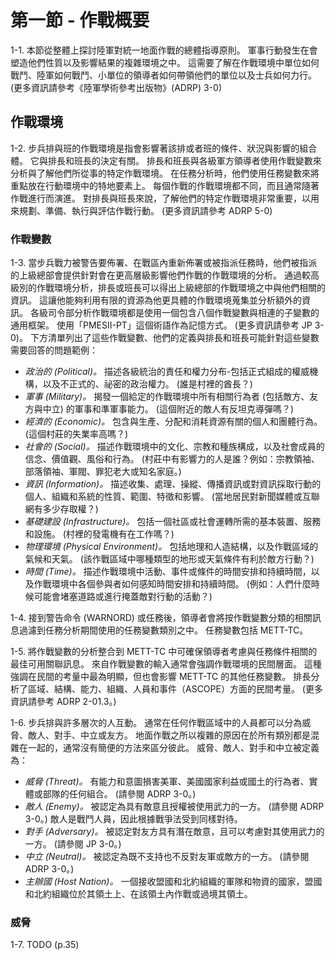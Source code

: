 # 第一節 - 作戰概要

1-1. 本節從整體上探討陸軍對統一地面作戰的總體指導原則。 軍事行動發生在會塑造他們性質以及影響結果的複雜環境之中。 這需要了解在作戰環境中單位如何戰鬥、陸軍如何戰鬥、小單位的領導者如何帶領他們的單位以及士兵如何力行。 (更多資訊請參考《陸軍學術參考出版物》(ADRP) 3-0)

## 作戰環境

1-2. 步兵排與班的作戰環境是指會影響著該排或者班的條件、狀況與影響的組合體。 它與排長和班長的決定有關。 排長和班長與各級軍方領導者使用作戰變數來分析與了解他們所從事的特定作戰環境。 在任務分析時，他們使用任務變數來將重點放在行動環境中的特地要素上。 每個作戰的作戰環境都不同，而且通常隨著作戰進行而演進。 對排長與班長來說，了解他們的特定作戰環境非常重要，以用來規劃、準備、執行與評估作戰行動。 (更多資訊請參考 ADRP 5-0)

### 作戰變數

1-3. 當步兵戰力被警告要佈署、在戰區內重新佈署或被指派任務時，他們被指派的上級總部會提供針對會在更高層級影響他們作戰的作戰環境的分析。 通過較高級別的作戰環境分析，排長或班長可以得出上級總部的作戰環境之中與他們相關的資訊。 這讓他能夠利用有限的資源為他更具體的作戰環境蒐集並分析額外的資訊。 各級司令部分析作戰環境都是使用一個包含八個作戰變數與相連的子變數的通用框架。 使用「PMESII-PT」這個術語作為記憶方式。 (更多資訊請參考 JP 3-0)。 下方清單列出了這些作戰變數、他們的定義與排長和班長可能針對這些變數需要回答的問題範例：

- *政治的 (Political)。* 描述各級統治的責任和權力分布-包括正式組成的權威機構，以及不正式的、祕密的政治權力。 (誰是村裡的酋長？)
- *軍事 (Military)。* 揭發一個給定的作戰環境中所有相關行為者 (包括敵方、友方與中立) 的軍事和準軍事能力。 (這個附近的敵人有反坦克導彈嗎？)
- *經濟的 (Economic)。* 包含與生產、分配和消耗資源有關的個人和團體行為。 (這個村莊的失業率高嗎？)
- *社會的 (Social)。* 描述作戰環境中的文化、宗教和種族構成，以及社會成員的信念、價值觀、風俗和行為。 (村莊中有影響力的人是誰？例如：宗教領袖、部落領袖、軍閥、罪犯老大或知名家庭。)
- *資訊 (Information)。* 描述收集、處理、操縱、傳播資訊或對資訊採取行動的個人、組織和系統的性質、範圍、特徵和影響。 (當地居民對新聞媒體或互聯網有多少存取權？)
- *基礎建設 (Infrastructure)。* 包括一個社區或社會運轉所需的基本裝置、服務和設施。 (村裡的發電機有在工作嗎？)
- *物理環境 (Physical Environment)。* 包括地理和人造結構，以及作戰區域的氣候和天氣。 (該作戰區域中哪種類型的地形或天氣條件有利於敵方行動？)
- *時間 (Time)。* 描述作戰環境中活動、事件或條件的時間安排和持續時間，以及作戰環境中各個參與者如何感知時間安排和持續時間。 (例如：人們什麼時候可能會堵塞道路或進行掩蓋敵對行動的活動？)

1-4. 接到警告命令 (WARNORD) 或任務後，領導者會將按作戰變數分類的相關訊息過濾到任務分析期間使用的任務變數類別之中。 任務變數包括 METT-TC。

1-5. 將作戰變數的分析整合到 METT-TC 中可確保領導者考慮與任務條件相關的最佳可用關聯訊息。 來自作戰變數的輸入通常會強調作戰環境的民間層面。 這種強調在民間的考量中最為明顯，但也會影響 METT-TC 的其他任務變數。 排長分析了區域、結構、能力、組織、人員和事件（ASCOPE）方面的民間考量。 (更多資訊請參考 ADRP 2-01.3。)

1-6. 步兵排與許多層次的人互動。 通常在任何作戰區域中的人員都可以分為威脅、敵人、對手、中立或友方。 地面作戰之所以複雜的原因在於所有類別都是混雜在一起的，通常沒有簡便的方法來區分彼此。 威脅、敵人、對手和中立被定義為：

- *威脅 (Threat)。* 有能力和意圖損害美軍、美國國家利益或國土的行為者、實體或部隊的任何組合。 (請參閱 ADRP 3-0。)
- *敵人 (Enemy)。* 被認定為具有敵意且授權被使用武力的一方。 (請參閱 ADRP 3-0。) 敵人是戰鬥人員，因此根據戰爭法受到同樣對待。
- *對手 (Adversary)。* 被認定對友方具有潛在敵意，且可以考慮對其使用武力的一方。 (請參閱 JP 3-0。)
- *中立 (Neutral)。* 被認定為既不支持也不反對友軍或敵方的一方。 (請參閱 ADRP 3-0。)
- *主辦國 (Host Nation)。* 一個接收盟國和北約組織的軍隊和物資的國家，盟國和北約組織位於其領土上、在該領土內作戰或過境其領土。

### 威脅

1-7. TODO (p.35)
